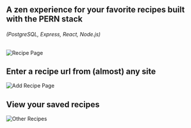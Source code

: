 ## A zen experience for your favorite recipes built with the PERN stack 
###### (PostgreSQL, Express, React, Node.js)

![Recipe Page](https://user-images.githubusercontent.com/10891311/105613727-77b6a900-5d92-11eb-8d77-cc1bc3a39485.png)

## Enter a recipe url from (almost) any site

![Add Recipe Page](https://user-images.githubusercontent.com/10891311/105613725-74bbb880-5d92-11eb-8f0b-a68a597386dc.png)

## View your saved recipes

![Other Recipes](https://user-images.githubusercontent.com/10891311/105613726-76857c00-5d92-11eb-8f0f-d4009c4f9167.png)

